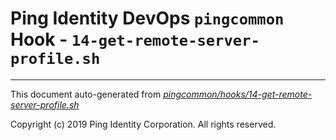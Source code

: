 
# Ping Identity DevOps `pingcommon` Hook - `14-get-remote-server-profile.sh`

---
This document auto-generated from _[pingcommon/hooks/14-get-remote-server-profile.sh](https://github.com/pingidentity/pingidentity-docker-builds/blob/master/pingcommon/hooks/14-get-remote-server-profile.sh)_

Copyright (c)  2019 Ping Identity Corporation. All rights reserved.
